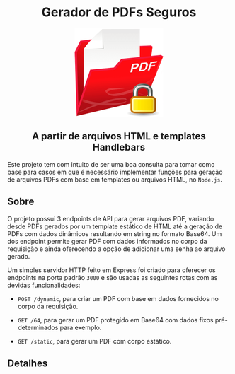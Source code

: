 <div align="center">

# Gerador de PDFs Seguros

<img src="./docs/pdf-encrypt.png" alt="drawing" width="200"/>

## A partir de arquivos HTML e templates Handlebars

</div>

Este projeto tem com intuito de ser uma boa consulta para tomar como base para casos em que é necessário implementar funções para geração de arquivos PDFs com base em templates ou arquivos HTML, no `Node.js`.

## Sobre

O projeto possui 3 endpoints de API para gerar arquivos PDF, variando desde PDFs gerados por um template estático de HTML até a geração de PDFs com dados dinâmicos resultando em string no formato Base64. Um dos endpoint permite gerar PDF com dados informados no corpo da requisição e ainda oferecendo a opção de adicionar uma senha ao arquivo gerado.

Um simples servidor HTTP feito em Express foi criado para oferecer os endpoints na porta padrão `3000` e são usadas as seguintes rotas com as devidas funcionalidades:

- `POST /dynamic`, para criar um PDF com base em dados fornecidos no corpo da requisição.

- `GET /64`, para gerar um PDF protegido em Base64 com dados fixos pré-determinados para exemplo.

- `GET /static`, para gerar um PDF com corpo estático.

## Detalhes

